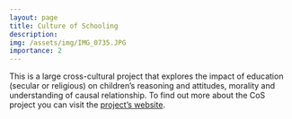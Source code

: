 ```yaml
---
layout: page
title: Culture of Schooling
description: 
img: /assets/img/IMG_0735.JPG
importance: 2
---
```


This is a large cross-cultural project that explores the impact of education (secular or religious) on children’s reasoning and attitudes, morality and understanding of causal relationship. To find out more about the CoS project you can visit the [project’s website](https://www.centerforappliedcogsci.com/projects/culture-of-schooling).
